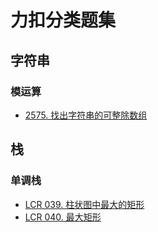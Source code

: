 # 力扣分类题集

## 字符串

### 模运算

- [2575. 找出字符串的可整除数组](https://leetcode.cn/problems/find-the-divisibility-array-of-a-string/description/?envType=daily-question&envId=2024-03-07)

## 栈

### 单调栈

- [LCR 039. 柱状图中最大的矩形](https://leetcode.cn/problems/0ynMMM/description/)
- [LCR 040. 最大矩形](https://leetcode.cn/problems/PLYXKQ/description/)
